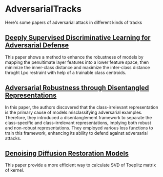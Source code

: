 # AdversarialTracks
Here's some papers of adversarial attack in different kinds of tracks

## <a href='https://github.com/Anson-He/AdversarialTracks/blob/main/Disentangle/Deeply_Supervised_Discriminative_Learning_for_Adversarial_Defense.pdf'>Deeply Supervised Discriminative Learning for Adversarial Defense</a>
This paper shows a method to enhance the robustness of models by mapping the penultimate layer features into a lower feature space, then minimize the inner-class distance and maximize the inter-class distance throght Lpc restraint with help of a trainable class centroids.

## <a href='https://github.com/Anson-He/AdversarialTracks/blob/main/Disentangle/Adversarial%20Robustness%20through%20Disentangled%20Representations.pdf'>Adversarial Robustness through Disentangled Representations</a>
In this paper, the authors discovered that the class-irrelevant representation is the primary cause of models misclassifying adversarial examples. Therefore, they introduced a disentanglement framework to separate the class-specific and class-irrelevant representations, implying both robust and non-robust representations. They employed various loss functions to train this framework, enhancing its ability to defend against adversarial attacks.

## <a href='https://github.com/Anson-He/AdversarialTracks/blob/main/DDRM/Denoising%20Diffusion%20Restoration%20Models.pdf'>Denoising Diffusion Restoration Models</a>
This paper provide a more efficient way to calculate SVD of Toeplitz matrix of kernel.